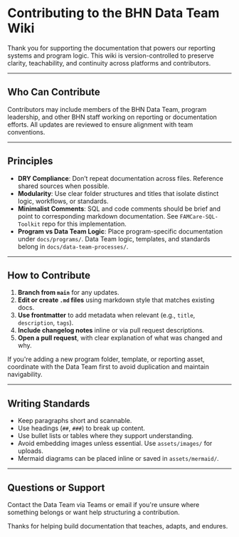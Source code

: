 # Contributing to the BHN Data Team Wiki

Thank you for supporting the documentation that powers our reporting systems and program logic. This wiki is version-controlled to preserve clarity, teachability, and continuity across platforms and contributors.

---

## Who Can Contribute

Contributors may include members of the BHN Data Team, program leadership, and other BHN staff working on reporting or documentation efforts. All updates are reviewed to ensure alignment with team conventions.

---

## Principles

- **DRY Compliance**: Don’t repeat documentation across files. Reference shared sources when possible.
- **Modularity**: Use clear folder structures and titles that isolate distinct logic, workflows, or standards.
- **Minimalist Comments**: SQL and code comments should be brief and point to corresponding markdown documentation. See `FAMCare-SQL-Toolkit` repo for this implementation.
- **Program vs Data Team Logic**: Place program-specific documentation under `docs/programs/`. Data Team logic, templates, and standards belong in `docs/data-team-processes/`.

---

## How to Contribute

1. **Branch from `main`** for any updates.
2. **Edit or create `.md` files** using markdown style that matches existing docs.
3. **Use frontmatter** to add metadata when relevant (e.g., `title`, `description`, `tags`).
4. **Include changelog notes** inline or via pull request descriptions.
5. **Open a pull request**, with clear explanation of what was changed and why.

If you're adding a new program folder, template, or reporting asset, coordinate with the Data Team first to avoid duplication and maintain navigability.

---

## Writing Standards

- Keep paragraphs short and scannable.
- Use headings (`##`, `###`) to break up content.
- Use bullet lists or tables where they support understanding.
- Avoid embedding images unless essential. Use `assets/images/` for uploads.
- Mermaid diagrams can be placed inline or saved in `assets/mermaid/`.

---

## Questions or Support

Contact the Data Team via Teams or email if you're unsure where something belongs or want help structuring a contribution.

Thanks for helping build documentation that teaches, adapts, and endures.
